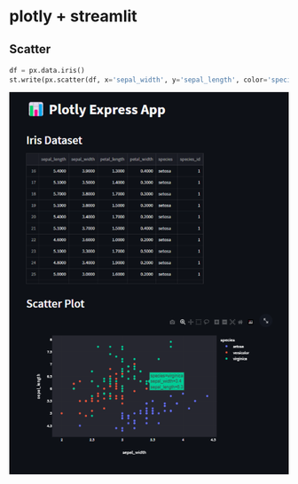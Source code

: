 # plotly + streamlit

## Scatter
```python
df = px.data.iris()
st.write(px.scatter(df, x='sepal_width', y='sepal_length', color='species'))
```
![scatter](../../fig/Streamlit%2Bplotly-scatter%E7%AF%84%E4%BE%8B.png)

